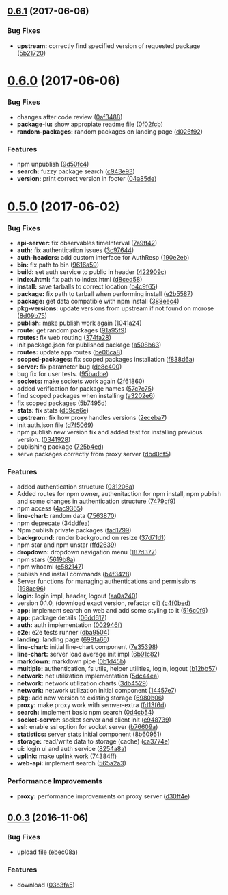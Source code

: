 <a name="0.6.1"></a>
## [0.6.1](https://github.com/bleenco/morose/compare/v0.6.0...v0.6.1) (2017-06-06)


### Bug Fixes

* **upstream:** correctly find specified version of requested package ([5b21720](https://github.com/bleenco/morose/commit/5b21720))



<a name="0.6.0"></a>
# [0.6.0](https://github.com/bleenco/morose/compare/v0.5.0...v0.6.0) (2017-06-06)


### Bug Fixes

* changes after code review ([0af3488](https://github.com/bleenco/morose/commit/0af3488))
* **package-iu:** show appropiate readme file ([0f02fcb](https://github.com/bleenco/morose/commit/0f02fcb))
* **random-packages:** random packages on landing page ([d026f92](https://github.com/bleenco/morose/commit/d026f92))


### Features

* npm unpublish ([9d50fc4](https://github.com/bleenco/morose/commit/9d50fc4))
* **search:** fuzzy package search ([c943e93](https://github.com/bleenco/morose/commit/c943e93))
* **version:** print correct version in footer ([04a85de](https://github.com/bleenco/morose/commit/04a85de))



<a name="0.5.0"></a>
# [0.5.0](https://github.com/bleenco/morose/compare/v0.0.3...v0.5.0) (2017-06-02)


### Bug Fixes

* **api-server:** fix observables timeInterval ([7a9ff42](https://github.com/bleenco/morose/commit/7a9ff42))
* **auth:** fix authentication issues ([3c97644](https://github.com/bleenco/morose/commit/3c97644))
* **auth-headers:** add custom interface for AuthResp ([190e2eb](https://github.com/bleenco/morose/commit/190e2eb))
* **bin:** fix path to bin ([9616a59](https://github.com/bleenco/morose/commit/9616a59))
* **build:** set auth service to public in header ([422909c](https://github.com/bleenco/morose/commit/422909c))
* **index.html:** fix path to index.html ([d8ced58](https://github.com/bleenco/morose/commit/d8ced58))
* **install:** save tarballs to correct location ([b4c9f65](https://github.com/bleenco/morose/commit/b4c9f65))
* **package:** fix path to tarball when performing install ([e2b5587](https://github.com/bleenco/morose/commit/e2b5587))
* **package:** get data compatible with npm install ([388eec4](https://github.com/bleenco/morose/commit/388eec4))
* **pkg-versions:** update versions from upstream if not found on morose ([8d09b75](https://github.com/bleenco/morose/commit/8d09b75))
* **publish:** make publish work again ([1041a24](https://github.com/bleenco/morose/commit/1041a24))
* **route:** get random packages ([91a95f9](https://github.com/bleenco/morose/commit/91a95f9))
* **routes:** fix web routing ([374fa28](https://github.com/bleenco/morose/commit/374fa28))
* init package.json for published package ([a508b63](https://github.com/bleenco/morose/commit/a508b63))
* **routes:** update app routes ([be06ca8](https://github.com/bleenco/morose/commit/be06ca8))
* **scoped-packages:** fix scoped packages installation ([f838d6a](https://github.com/bleenco/morose/commit/f838d6a))
* **server:** fix parameter bug ([de8c400](https://github.com/bleenco/morose/commit/de8c400))
* bug fix for user tests. ([95badbe](https://github.com/bleenco/morose/commit/95badbe))
* **sockets:** make sockets work again ([2f61860](https://github.com/bleenco/morose/commit/2f61860))
* added verification for package names ([57c7c75](https://github.com/bleenco/morose/commit/57c7c75))
* find scoped packages when installing ([a3202e6](https://github.com/bleenco/morose/commit/a3202e6))
* fix scoped packages ([5b7495d](https://github.com/bleenco/morose/commit/5b7495d))
* **stats:** fix stats ([d59ce6e](https://github.com/bleenco/morose/commit/d59ce6e))
* **upstream:** fix how proxy handles versions ([2eceba7](https://github.com/bleenco/morose/commit/2eceba7))
* init auth.json file ([d7f5069](https://github.com/bleenco/morose/commit/d7f5069))
* npm publish new version fix and added test for installing previous version. ([0341928](https://github.com/bleenco/morose/commit/0341928))
* publishing package ([725b4ed](https://github.com/bleenco/morose/commit/725b4ed))
* serve packages correctly from proxy server ([dbd0cf5](https://github.com/bleenco/morose/commit/dbd0cf5))


### Features

* added authentication structure ([031206a](https://github.com/bleenco/morose/commit/031206a))
* Added routes for npm owner, authenitaction for npm install, npm publish and some changes in authentication structure ([7479cf9](https://github.com/bleenco/morose/commit/7479cf9))
* npm access ([4ac9365](https://github.com/bleenco/morose/commit/4ac9365))
* **line-chart:** random data ([7563870](https://github.com/bleenco/morose/commit/7563870))
* npm deprecate ([34ddfea](https://github.com/bleenco/morose/commit/34ddfea))
* Npm publish private packages ([fad1799](https://github.com/bleenco/morose/commit/fad1799))
* **background:** render background on resize ([37d71d1](https://github.com/bleenco/morose/commit/37d71d1))
* npm star and npm unstar ([ffd2639](https://github.com/bleenco/morose/commit/ffd2639))
* **dropdown:** dropdown navigation menu ([187d377](https://github.com/bleenco/morose/commit/187d377))
* npm stars ([5619b8a](https://github.com/bleenco/morose/commit/5619b8a))
* npm whoami ([e582147](https://github.com/bleenco/morose/commit/e582147))
* publish and install commands ([b4f3428](https://github.com/bleenco/morose/commit/b4f3428))
* Server functions for managing authentications and permissions ([198ae96](https://github.com/bleenco/morose/commit/198ae96))
* **login:** login impl, header, logout ([aa0a240](https://github.com/bleenco/morose/commit/aa0a240))
* version 0.1.0, (download exact version, refactor cli) ([c4f0bed](https://github.com/bleenco/morose/commit/c4f0bed))
* **app:** implement search on web and add some styling to it ([516c0f9](https://github.com/bleenco/morose/commit/516c0f9))
* **app:** package details ([06dd617](https://github.com/bleenco/morose/commit/06dd617))
* **auth:** auth implementation ([002946f](https://github.com/bleenco/morose/commit/002946f))
* **e2e:** e2e tests runner ([dba9504](https://github.com/bleenco/morose/commit/dba9504))
* **landing:** landing page ([698fa66](https://github.com/bleenco/morose/commit/698fa66))
* **line-chart:** initial line-chart component ([7e35398](https://github.com/bleenco/morose/commit/7e35398))
* **line-chart:** server load average init impl ([6b91c82](https://github.com/bleenco/morose/commit/6b91c82))
* **markdown:** markdown pipe ([0b1d45b](https://github.com/bleenco/morose/commit/0b1d45b))
* **multiple:** authentication, fs utils, helper utilities, login, logout ([b12bb57](https://github.com/bleenco/morose/commit/b12bb57))
* **network:** net utilization implementation ([5dc44ea](https://github.com/bleenco/morose/commit/5dc44ea))
* **network:** network utilization charts ([3db4529](https://github.com/bleenco/morose/commit/3db4529))
* **network:** network utilization initial component ([14457e7](https://github.com/bleenco/morose/commit/14457e7))
* **pkg:** add new version to existing storage ([6980b06](https://github.com/bleenco/morose/commit/6980b06))
* **proxy:** make proxy work with semver-extra ([fd13f6d](https://github.com/bleenco/morose/commit/fd13f6d))
* **search:** implement basic npm search ([0d4cb54](https://github.com/bleenco/morose/commit/0d4cb54))
* **socket-server:** socket server and client init ([e948739](https://github.com/bleenco/morose/commit/e948739))
* **ssl:** enable ssl option for socket server ([b76609a](https://github.com/bleenco/morose/commit/b76609a))
* **statistics:** server stats initial component ([8b60951](https://github.com/bleenco/morose/commit/8b60951))
* **storage:** read/write data to storage (cache) ([ca3774e](https://github.com/bleenco/morose/commit/ca3774e))
* **ui:** login ui and auth service ([8254a8a](https://github.com/bleenco/morose/commit/8254a8a))
* **uplink:** make uplink work ([74384ff](https://github.com/bleenco/morose/commit/74384ff))
* **web-api:** implement search ([565a2a3](https://github.com/bleenco/morose/commit/565a2a3))


### Performance Improvements

* **proxy:** performance improvements on proxy server ([d30ff4e](https://github.com/bleenco/morose/commit/d30ff4e))



<a name="0.0.3"></a>
## [0.0.3](https://github.com/bleenco/morose/compare/03b3fa5...v0.0.3) (2016-11-06)


### Bug Fixes

* upload file ([ebec08a](https://github.com/bleenco/morose/commit/ebec08a))


### Features

* download ([03b3fa5](https://github.com/bleenco/morose/commit/03b3fa5))



